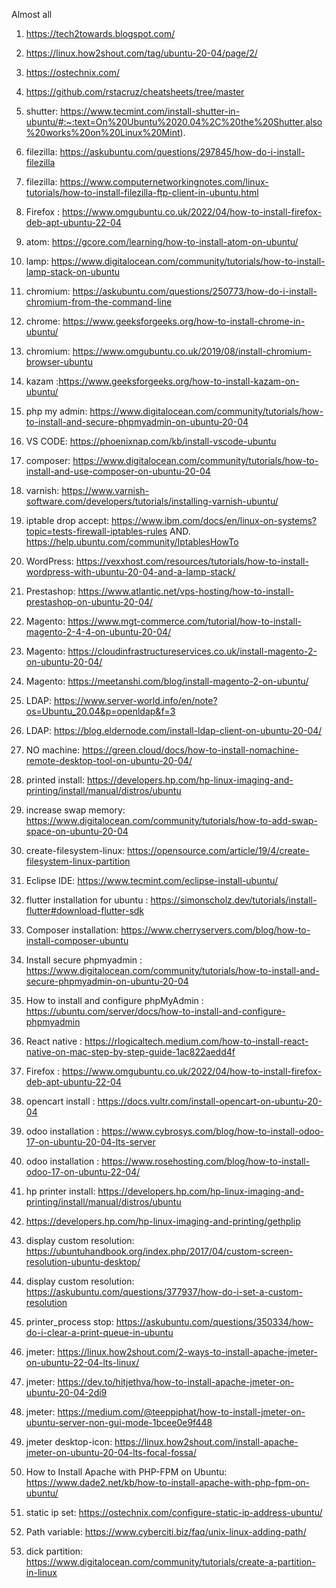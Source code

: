 Almost all 
1.  https://tech2towards.blogspot.com/
2. https://linux.how2shout.com/tag/ubuntu-20-04/page/2/
3. https://ostechnix.com/
4. https://github.com/rstacruz/cheatsheets/tree/master

5. shutter: https://www.tecmint.com/install-shutter-in-ubuntu/#:~:text=On%20Ubuntu%2020.04%2C%20the%20Shutter,also%20works%20on%20Linux%20Mint).
6. filezilla: https://askubuntu.com/questions/297845/how-do-i-install-filezilla
7. filezilla: https://www.computernetworkingnotes.com/linux-tutorials/how-to-install-filezilla-ftp-client-in-ubuntu.html
8. Firefox : https://www.omgubuntu.co.uk/2022/04/how-to-install-firefox-deb-apt-ubuntu-22-04
9. atom: https://gcore.com/learning/how-to-install-atom-on-ubuntu/
10. lamp: https://www.digitalocean.com/community/tutorials/how-to-install-lamp-stack-on-ubuntu
11. chromium: https://askubuntu.com/questions/250773/how-do-i-install-chromium-from-the-command-line
12. chrome: https://www.geeksforgeeks.org/how-to-install-chrome-in-ubuntu/
13. chromium: https://www.omgubuntu.co.uk/2019/08/install-chromium-browser-ubuntu
14. kazam :https://www.geeksforgeeks.org/how-to-install-kazam-on-ubuntu/
15. php my admin: https://www.digitalocean.com/community/tutorials/how-to-install-and-secure-phpmyadmin-on-ubuntu-20-04
16. VS CODE: https://phoenixnap.com/kb/install-vscode-ubuntu
17. composer: https://www.digitalocean.com/community/tutorials/how-to-install-and-use-composer-on-ubuntu-20-04
18. varnish: https://www.varnish-software.com/developers/tutorials/installing-varnish-ubuntu/
19. iptable drop accept: https://www.ibm.com/docs/en/linux-on-systems?topic=tests-firewall-iptables-rules
    AND.  https://help.ubuntu.com/community/IptablesHowTo
17. WordPress: https://vexxhost.com/resources/tutorials/how-to-install-wordpress-with-ubuntu-20-04-and-a-lamp-stack/
18. Prestashop:   https://www.atlantic.net/vps-hosting/how-to-install-prestashop-on-ubuntu-20-04/
19. Magento: https://www.mgt-commerce.com/tutorial/how-to-install-magento-2-4-4-on-ubuntu-20-04/
20. Magento: https://cloudinfrastructureservices.co.uk/install-magento-2-on-ubuntu-20-04/
21. Magento: https://meetanshi.com/blog/install-magento-2-on-ubuntu/
22. LDAP: https://www.server-world.info/en/note?os=Ubuntu_20.04&p=openldap&f=3
23. LDAP: https://blog.eldernode.com/install-ldap-client-on-ubuntu-20-04/
24. NO machine:  https://green.cloud/docs/how-to-install-nomachine-remote-desktop-tool-on-ubuntu-20-04/
25. printed install: https://developers.hp.com/hp-linux-imaging-and-printing/install/manual/distros/ubuntu
26. increase swap memory: https://www.digitalocean.com/community/tutorials/how-to-add-swap-space-on-ubuntu-20-04
27. create-filesystem-linux: https://opensource.com/article/19/4/create-filesystem-linux-partition
28. Eclipse IDE:  https://www.tecmint.com/eclipse-install-ubuntu/
29. flutter installation for ubuntu : https://simonscholz.dev/tutorials/install-flutter#download-flutter-sdk
30. Composer installation: https://www.cherryservers.com/blog/how-to-install-composer-ubuntu
31. Install secure phpmyadmin : https://www.digitalocean.com/community/tutorials/how-to-install-and-secure-phpmyadmin-on-ubuntu-20-04
32. How to install and configure phpMyAdmin : https://ubuntu.com/server/docs/how-to-install-and-configure-phpmyadmin
33. React native : https://rlogicaltech.medium.com/how-to-install-react-native-on-mac-step-by-step-guide-1ac822aedd4f
34. Firefox : https://www.omgubuntu.co.uk/2022/04/how-to-install-firefox-deb-apt-ubuntu-22-04
35. opencart install : https://docs.vultr.com/install-opencart-on-ubuntu-20-04
36. odoo installation : https://www.cybrosys.com/blog/how-to-install-odoo-17-on-ubuntu-20-04-lts-server
37. odoo installation : https://www.rosehosting.com/blog/how-to-install-odoo-17-on-ubuntu-22-04/
38. hp printer install: https://developers.hp.com/hp-linux-imaging-and-printing/install/manual/distros/ubuntu
39. https://developers.hp.com/hp-linux-imaging-and-printing/gethplip
40. display custom resolution: https://ubuntuhandbook.org/index.php/2017/04/custom-screen-resolution-ubuntu-desktop/
41. display custom resolution:  https://askubuntu.com/questions/377937/how-do-i-set-a-custom-resolution
42. printer_process stop: https://askubuntu.com/questions/350334/how-do-i-clear-a-print-queue-in-ubuntu
43. jmeter: https://linux.how2shout.com/2-ways-to-install-apache-jmeter-on-ubuntu-22-04-lts-linux/
44. jmeter: https://dev.to/hitjethva/how-to-install-apache-jmeter-on-ubuntu-20-04-2di9
45. jmeter: https://medium.com/@teeppiphat/how-to-install-jmeter-on-ubuntu-server-non-gui-mode-1bcee0e9f448
46. jmeter desktop-icon: https://linux.how2shout.com/install-apache-jmeter-on-ubuntu-20-04-lts-focal-fossa/
47.  How to Install Apache with PHP-FPM on Ubuntu: https://www.dade2.net/kb/how-to-install-apache-with-php-fpm-on-ubuntu/
48. static ip set: https://ostechnix.com/configure-static-ip-address-ubuntu/
49. Path variable: https://www.cyberciti.biz/faq/unix-linux-adding-path/
50. dick partition: https://www.digitalocean.com/community/tutorials/create-a-partition-in-linux 
